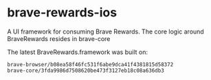# brave-rewards-ios

A UI framework for consuming Brave Rewards. The core logic around BraveRewards resides in brave-core

The latest BraveRewards.framework was built on:

```
brave-browser/b08ea58f46fc531f6abe9dca41f4381815d58372
brave-core/3fda9986d7508620be473f3127eb18c08a636db3
```
